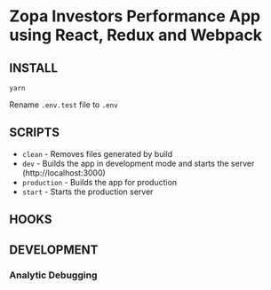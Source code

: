 # Zopa Investors Performance App using React, Redux and Webpack

## INSTALL

```
yarn
```

Rename `.env.test` file to `.env`

## SCRIPTS

- `clean` - Removes files generated by build
- `dev` - Builds the app in development mode and starts the server (http://localhost:3000)
- `production` - Builds the app for production
- `start` - Starts the production server

## HOOKS

## DEVELOPMENT

### Analytic Debugging
